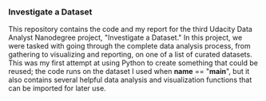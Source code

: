 ### Investigate a Dataset

This repository contains the code and my report for the third Udacity Data Analyst Nanodegree project, "Investigate a Dataset." In this project, we were tasked with going through the complete data analysis process, from gathering to visualizing and reporting, on one of a list of curated datasets. This was my first attempt at using Python to create something that could be reused; the code runs on the dataset I used when __name__ == "__main__", but it also contains several helpful data analysis and visualization functions that can be imported for later use.
